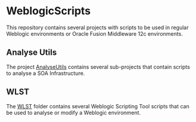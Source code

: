 # WeblogicScripts

This repository contains several projects with scripts to be used in regular Weblogic environments or Oracle Fusion Middleware 12c environments.

## Analyse Utils
The project [AnalyseUtils](AnalyseUtils/README.md) contains several sub-projects that contain scripts to analyse a SOA Infrastructure.

## WLST
The [WLST](WLST) folder contains several Weblogic Scripting Tool scripts that can be used to analyse or modify a Weblogic environment.